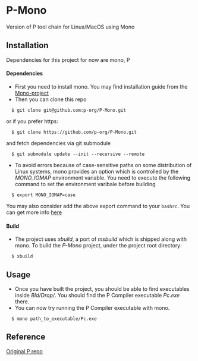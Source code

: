 # P-Mono
Version of P tool chain for Linux/MacOS using Mono

## Installation
Dependencies for this project for now are mono, P
#### Dependencies
  - First you need to install mono. You may find installation guide from the [Mono-project]( http://www.mono-project.com/docs/getting-started/install/ "Mono Project")
  - Then you can clone this repo
```{r, engine='bash', count_lines}
  $ git clone git@github.com:p-org/P-Mono.git
```
or if you prefer https:
```{r, engine='bash', count_lines}
  $ git clone https://github.com/p-org/P-Mono.git
```
and fetch dependencies via git submodule
```{r, engine='bash', count_lines}
  $ git submodule update --init --recursive --remote
```
  - To avoid errors because of case-sensitive paths on some distribution of Linux systems, mono provides an option which is controlled by the *MONO_IOMAP* environment variable. You need to execute the following command to set the environment varibale before building 
```{r, engine='bash', count_lines}
  $ export MONO_IOMAP=case
```
You may also consider add the above export command to your `bashrc`. You can get more info [here](http://www.mono-project.com/archived/porting_msbuild_projects_to_xbuild/)

#### Build
  - The project uses *xbuild*, a port of *msbuild* which is shipped along with mono. To build the *P-Mono* project, under the project root directory:
```{r, engine='bash', count_lines}
  $ xbuild
```

## Usage
  - Once you have built the project, you should be able to find executables inside *Bld/Drop/*. You should find the P Compiler executable *Pc.exe* there. 
  - You can now try running the P Compiler executable with mono.
```{r, engine='bash', count_lines}
  $ mono path_to_executable/Pc.exe
```

## Reference

[Original P repo](https://github.com/p-org/P "P Github Page")
